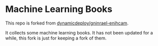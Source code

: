 # Machine Learning Books
This repo is forked from [dynamicdeploy/gninrael-enihcam](https://github.com/dynamicdeploy/gninrael-enihcam).

It collects some machine learning books. It has not been updated for a while, this fork is just for keeping a fork of them.
